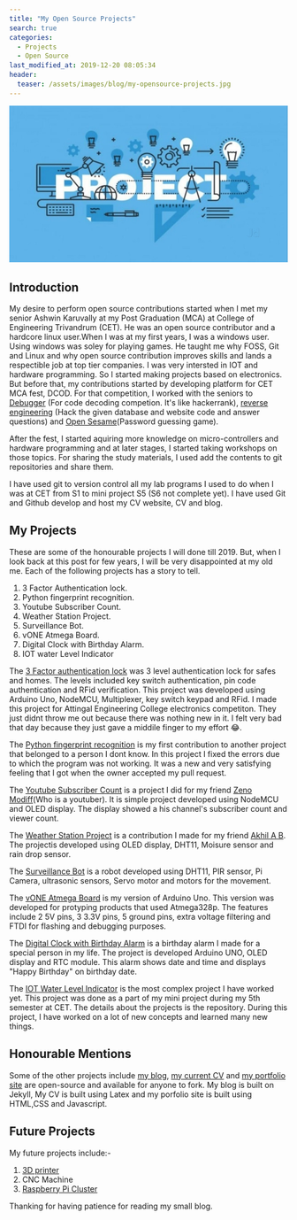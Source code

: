 ```yaml
---
title: "My Open Source Projects"
search: true
categories:
  - Projects
  - Open Source
last_modified_at: 2019-12-20 08:05:34
header:
  teaser: /assets/images/blog/my-opensource-projects.jpg
---
```


![My Open Source Projects](/assets/images/blog/my-opensource-projects.jpg)

## Introduction

My desire to perform open source contributions started when I met my senior Ashwin Karuvally at my Post Graduation (MCA) at College of Engineering Trivandrum (CET). He was an open source contributor and a hardcore linux user.When I was at my first years, I was a windows user. Using windows was soley for playing games. He taught me why FOSS, Git and Linux and why open source contribution improves skills and lands a respectible job at top tier companies. I was very intersted in IOT and hardware programming. So I started making projects based on electronics. But before that, my contributions started by developing platform for CET MCA fest, DCOD. For that competition, I worked with the seniors to [Debugger](https://github.com/sashuu6/debugger-dcod-mca-cet) (For code decoding competion. It's like hackerrank), [reverse engineering](https://github.com/sashuu6/reverse_engineering-dcod-mca-cet) (Hack the given database and website code and answer questions) and [Open Sesame](https://github.com/sashuu6/open_sesame-dcod-mca-cet)(Password guessing game).

After the fest, I started aquiring more knowledge on micro-controllers and hardware programming and at later stages, I started taking workshops on those topics. For sharing the study materials, I used add the contents to git repositories and share them.

I have used git to version control all my lab programs I used to do when I was at CET from S1 to mini project S5 (S6 not complete yet). I have used Git and Github develop and host my CV website, CV and blog.

## My Projects

These are some of the honourable projects I will done till 2019. But, when I look back at this post for few years, I will be very disappointed at my old me. Each of the following projects has a story to tell.

1. 3 Factor Authentication lock.
2. Python fingerprint recognition.
3. Youtube Subscriber Count.
4. Weather Station Project.
5. Surveillance Bot.
6. vONE Atmega Board.
7. Digital Clock with Birthday Alarm.
8. IOT water Level Indicator

The [3 Factor authentication lock](https://github.com/sashuu6/3-factor-authenticated-door-lock) was 3 level authentication lock for safes and homes. The levels included key switch authentication, pin code authentication and RFid verification. This project was developed using Arduino Uno, NodeMCU, Multiplexer, key switch keypad and RFid. I made this project for Attingal Engineering College electronics competiton. They just didnt throw me out because there was nothing new in it. I felt very bad that day because they just gave a middile finger to my effort 😂.

The [Python fingerprint recognition](https://github.com/kjanko/python-fingerprint-recognition) is my first contribution to another project that belonged to a person I dont know. In this project I fixed the errors due to which the program was not working. It was a new and very satisfying feeling that I got when the owner accepted my pull request.

The [Youtube Subscriber Count](https://github.com/sashuu6/youtube-sub-count) is a project I did for my friend [Zeno Modiff](https://www.youtube.com/channel/UC3x_svxO5Dxl0VesjEMpuGg)(Who is a youtuber). It is simple project developed using NodeMCU and OLED display. The display showed a his channel's subscriber count and viewer count.

The [Weather Station Project](https://github.com/theonlyakhil/weather_station_project) is a contribution I made for my friend [Akhil A B](https://github.com/theonlyakhil/). The projectis developed using OLED display, DHT11, Moisure sensor and rain drop sensor.

The [Surveillance Bot](https://github.com/theonlyakhil/surveillance-robot) is a robot developed using DHT11, PIR sensor, Pi Camera, ultrasonic sensors, Servo motor and motors for the movement.

The [vONE Atmega Board](https://github.com/sashuu6/vOne) is my version of Arduino Uno. This version was developed for protyping products that used Atmega328p. The features include 2 5V pins, 3 3.3V pins, 5 ground pins, extra voltage filtering and FTDI for flashing and debugging purposes.

The [Digital Clock with Birthday Alarm](https://github.com/sashuu6/digital-clock-with-birthday-alarm) is a birthday alarm I made for a special person in my life. The project is developed Arduino UNO, OLED display and RTC module. This alarm shows date and time and displays "Happy Birthday" on birthday date.

The [IOT Water Level Indicator](https://github.com/sashuu6/cet-mca-s5-miniproject-iot_based_water_level_indicator) is the most complex project I have worked yet. This project was done as a part of my mini project during my 5th semester at CET. The details about the projects is the repository. During this project, I have worked on a lot of new concepts and learned many new things.

## Honourable Mentions

Some of the other projects include [my blog](https://github.com/sashuu6/blog), [my current CV](https://github.com/sashuu6/curriculum-vitae) and [my portfolio site](https://github.com/sashuu6/sashuu6.github.io) are open-source and available for anyone to fork. My blog is built on Jekyll, My CV is built using Latex and my porfolio site is built using HTML,CSS and Javascript.

## Future Projects

My future projects include:-

1. [3D printer](https://github.com/sashuu6/3d-printer)
2. CNC Machine
3. [Raspberry Pi Cluster](https://github.com/sashuu6/raspberry-pi3-cluster)

Thanking for having patience for reading my small blog.
